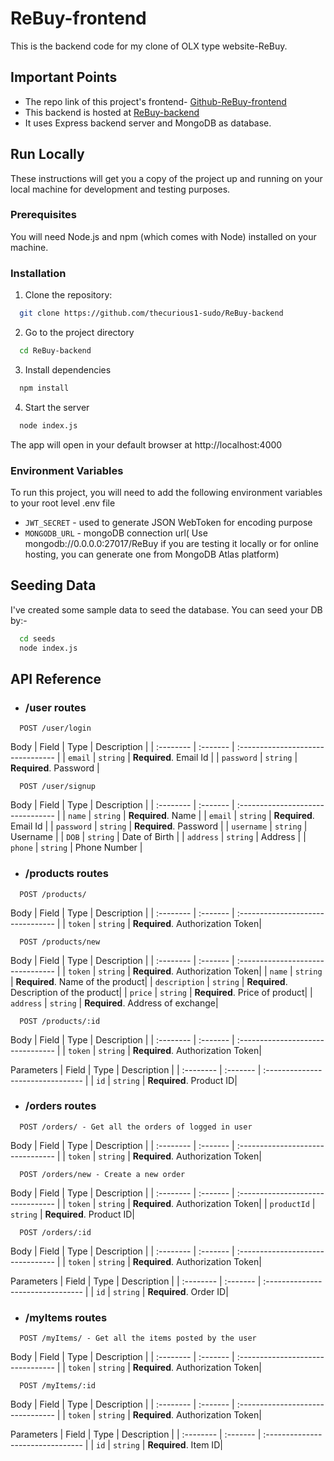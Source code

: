 # ReBuy-frontend

This is the backend code for my clone of OLX type website-ReBuy.

## Important Points

- The repo link of this project's frontend- [Github-ReBuy-frontend](https://github.com/thecurious1-sudo/ReBuy-backend)
- This backend is hosted at [ReBuy-backend](https://rebuy-backend.cyclic.app/)
- It uses Express backend server and MongoDB as database.

## Run Locally

These instructions will get you a copy of the project up and running on your local machine for development and testing purposes.

### Prerequisites

You will need Node.js and npm (which comes with Node) installed on your machine.

### Installation

1. Clone the repository:

```bash
  git clone https://github.com/thecurious1-sudo/ReBuy-backend
```

2. Go to the project directory

```bash
  cd ReBuy-backend
```

3. Install dependencies

```bash
  npm install
```

4. Start the server

```bash
  node index.js
```

The app will open in your default browser at http://localhost:4000

### Environment Variables

To run this project, you will need to add the following environment variables to your root level .env file

- `JWT_SECRET` - used to generate JSON WebToken for encoding purpose
- `MONGODB_URL` - mongoDB connection url( Use mongodb://0.0.0.0:27017/ReBuy if you are testing it locally or for online hosting, you can generate one from MongoDB Atlas platform)

## Seeding Data

I've created some sample data to seed the database. You can seed your DB by:-

```bash
  cd seeds
  node index.js
```

## API Reference

- ### /user routes

```http
  POST /user/login
```

Body
| Field | Type | Description |
| :-------- | :------- | :-------------------------------- |
| `email` | `string` | **Required**. Email Id |
| `password` | `string` | **Required**. Password |

```http
  POST /user/signup
```

Body
| Field | Type | Description |
| :-------- | :------- | :-------------------------------- |
| `name` | `string` | **Required**. Name |
| `email` | `string` | **Required**. Email Id |
| `password` | `string` | **Required**. Password |
| `username` | `string` | Username |
| `DOB` | `string` | Date of Birth |
| `address` | `string` | Address |
| `phone` | `string` | Phone Number |

- ### /products routes

```http
  POST /products/
```

Body
| Field | Type | Description |
| :-------- | :------- | :-------------------------------- |
| `token` | `string` | **Required**. Authorization Token|

```http
  POST /products/new
```

Body
| Field | Type | Description |
| :-------- | :------- | :-------------------------------- |
| `token` | `string` | **Required**. Authorization Token|
| `name` | `string` | **Required**. Name of the product|
| `description` | `string` | **Required**. Description of the product|
| `price` | `string` | **Required**. Price of product|
| `address` | `string` | **Required**. Address of exchange|

```http
  POST /products/:id
```

Body
| Field | Type | Description |
| :-------- | :------- | :-------------------------------- |
| `token` | `string` | **Required**. Authorization Token|

Parameters
| Field | Type | Description |
| :-------- | :------- | :-------------------------------- |
| `id` | `string` | **Required**. Product ID|

- ### /orders routes

```http
  POST /orders/ - Get all the orders of logged in user
```

Body
| Field | Type | Description |
| :-------- | :------- | :-------------------------------- |
| `token` | `string` | **Required**. Authorization Token|

```http
  POST /orders/new - Create a new order
```

Body
| Field | Type | Description |
| :-------- | :------- | :-------------------------------- |
| `token` | `string` | **Required**. Authorization Token|
| `productId` | `string` | **Required**. Product ID|

```http
  POST /orders/:id
```

Body
| Field | Type | Description |
| :-------- | :------- | :-------------------------------- |
| `token` | `string` | **Required**. Authorization Token|

Parameters
| Field | Type | Description |
| :-------- | :------- | :-------------------------------- |
| `id` | `string` | **Required**. Order ID|

- ### /myItems routes

```http
  POST /myItems/ - Get all the items posted by the user
```

Body
| Field | Type | Description |
| :-------- | :------- | :-------------------------------- |
| `token` | `string` | **Required**. Authorization Token|

```http
  POST /myItems/:id
```

Body
| Field | Type | Description |
| :-------- | :------- | :-------------------------------- |
| `token` | `string` | **Required**. Authorization Token|

Parameters
| Field | Type | Description |
| :-------- | :------- | :-------------------------------- |
| `id` | `string` | **Required**. Item ID|
